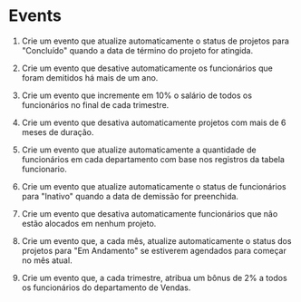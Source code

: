# Events

1) Crie um evento que atualize automaticamente o status de projetos para "Concluído" quando a data de término do projeto for atingida.

2) Crie um evento que desative automaticamente os funcionários que foram demitidos há mais de um ano.

3) Crie um evento que incremente em 10% o salário de todos os funcionários no final de cada trimestre.

4) Crie um evento que desativa automaticamente projetos com mais de 6 meses de duração.

5) Crie um evento que atualize automaticamente a quantidade de funcionários em cada departamento com base nos registros da tabela funcionario.

6) Crie um evento que atualize automaticamente o status de funcionários para "Inativo" quando a data de demissão for preenchida.

7)  Crie um evento que desativa automaticamente funcionários que não estão alocados em nenhum projeto.

8) Crie um evento que, a cada mês, atualize automaticamente o status dos projetos para "Em Andamento" se estiverem agendados para começar no mês atual.

9) Crie um evento que, a cada trimestre, atribua um bônus de 2% a todos os funcionários do departamento de Vendas.
